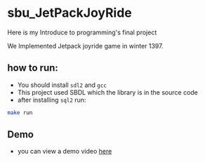 # sbu_JetPackJoyRide
Here is my Introduce to programming's final project

We Implemented Jetpack joyride game in winter 1397.

## how to run:
+ You should install `sdl2` and `gcc`
+ This project used SBDL which the library is in the source code
+ after installing `sql2` run:
```bash
make run
```


## Demo
+ you can view a demo video [here](https://www.aparat.com/v/7Mi4Y)

